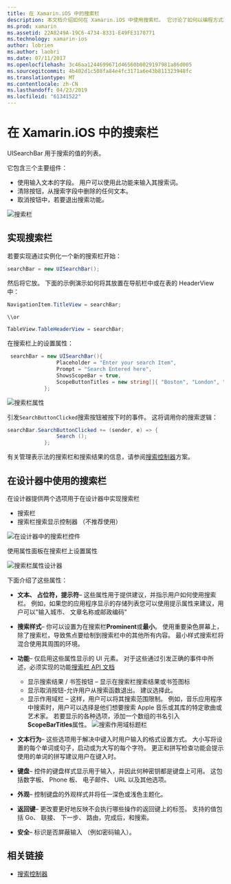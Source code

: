 ```yaml
---
title: 在 Xamarin.iOS 中的搜索栏
description: 本文档介绍如何在 Xamarin.iOS 中使用搜索栏。 它讨论了如何以编程方式和情节提要中创建了搜索栏。
ms.prod: xamarin
ms.assetid: 22A8249A-19C6-4734-8331-E49FE3170771
ms.technology: xamarin-ios
author: lobrien
ms.author: laobri
ms.date: 07/11/2017
ms.openlocfilehash: 3c46aa1244699671d46560b0029197981a86d005
ms.sourcegitcommit: 4b402d1c508fa84e4fc3171a6e43b811323948fc
ms.translationtype: MT
ms.contentlocale: zh-CN
ms.lasthandoff: 04/23/2019
ms.locfileid: "61341522"
---
```

# <a name="search-bars-in-xamarinios"></a>在 Xamarin.iOS 中的搜索栏

UISearchBar 用于搜索的值的列表。 

它包含三个主要组件： 

- 使用输入文本的字段。 用户可以使用此功能来输入其搜索词。
- 清除按钮，从搜索字段中删除的任何文本。
- 取消按钮中，若要退出搜索功能。

![搜索栏](searchbar-images/image1.png)

## <a name="implementing-the-search-bar"></a>实现搜索栏

若要实现通过实例化一个新的搜索栏开始：

```csharp
searchBar = new UISearchBar();
```

然后将它放。 下面的示例演示如何将其放置在导航栏中或在表的 HeaderView 中：

```csharp
NavigationItem.TitleView = searchBar;

\\or

TableView.TableHeaderView = searchBar;
```

在搜索栏上的设置属性：

```csharp
 searchBar = new UISearchBar(){
                Placeholder = "Enter your search Item",
                Prompt = "Search Entered here",
                ShowsScopeBar = true,
                ScopeButtonTitles = new string[]{ "Boston", "London", "SF" },
            };
```

![搜索栏属性](searchbar-images/image6.png)

引发`SearchButtonClicked`搜索按钮被按下时的事件。 这将调用你的搜索逻辑：

```csharp
searchBar.SearchButtonClicked += (sender, e) => {
                Search ();
            };
```

有关管理表示法的搜索栏和搜索结果的信息，请参阅[搜索控制器](https://github.com/xamarin/recipes/tree/master/Recipes/ios/content_controls/search-controller)方案。

## <a name="using-the-search-bar-in-the-designer"></a>在设计器中使用的搜索栏

在设计器提供两个选项用于在设计器中实现搜索栏

- 搜索栏
- 搜索栏搜索显示控制器 （不推荐使用）

![在设计器中的搜索栏控件](searchbar-images/image2.png)

使用属性面板在搜索栏上设置属性

![搜索栏属性设计器](searchbar-images/image3.png)

下面介绍了这些属性：

- **文本、 占位符，提示符**– 这些属性用于提供建议，并指示用户如何使用搜索栏。 例如，如果您的应用程序显示的存储列表您可以使用提示属性来建议，用户可以"输入城市、 文章名称或邮政编码"
- **搜索样式**– 你可以设置为在搜索栏**Prominent**或**最小**。 使用重要染色屏幕上，除了搜索栏，导致焦点要绘制到搜索栏中的其他所有内容。 最小样式搜索栏将混合使用其周围的环境。
- **功能**– 仅启用这些属性显示的 UI 元素。 对于这些通过引发正确的事件中所述，必须实现的功能[搜索栏 API 文档](xref:UIKit.UISearchBar)
    - 显示搜索结果 / 书签按钮 – 显示在搜索栏搜索结果或书签图标
    - 显示取消按钮-允许用户从搜索函数退出。 建议选择此。
    - 显示作用域栏 – 这样，用户可以将其搜索范围限制。 例如，音乐应用程序中搜索时，用户可以选择是他们想要搜索 Apple 音乐或其库的特定歌曲或艺术家。 若要显示的各种选项，添加一个数组的书名引入**ScopeBarTitles**属性。
    ![搜索作用域标题栏](searchbar-images/image4.png)

- **文本行为**– 这些选项用于解决中键入时用户输入的格式设置方式。 大小写将设置的每个单词或句子，启动或为大写的每个字符。 更正和拼写检查功能会提示使用的单词的拼写建议用户在键入时。
- **键盘**– 控件的键盘样式显示用于输入，并因此何种密钥都是键盘上可用。 这包括数字板、 Phone 板、 电子邮件、 URL 以及其他选项。
- **外观**– 控制键盘的外观样式并将任一深色或浅色主题化。
- **返回键**– 更改要更好地反映不会执行哪些操作的返回键上的标签。 支持的值包括 Go、 联接、 下一步、 路由，完成后，和搜索。
- **安全**– 标识是否屏蔽输入 （例如密码输入）。

## <a name="related-links"></a>相关链接

- [搜索控制器](https://github.com/xamarin/recipes/tree/master/Recipes/ios/content_controls/search-controller)
